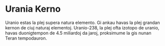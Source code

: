 # Urania Kerno

Uranio estas la plej supera natura elemento. Gi ankau havas la plej grandan
kernon de ciuj naturaj elementoj. Uranio-238, la plej ofta izotopo de uranio,
havas duonigtempon de 4.5 miliardoj da jaroj, proksimume la gis nunan Teran
tempodauron.
